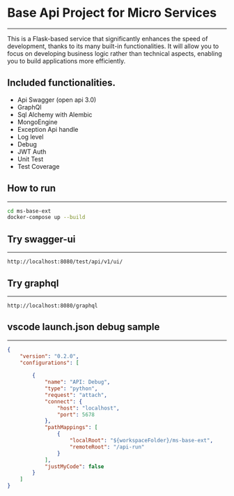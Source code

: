 # Base Api Project for Micro Services
--------------------------------------------

This is a  Flask-based service that significantly enhances the speed of development, thanks to its many built-in functionalities.
It will allow you to focus on developing business logic rather than technical aspects, enabling you to build applications more efficiently.

## Included functionalities.
 - Api Swagger (open api 3.0)
 - GraphQl
 - Sql Alchemy with Alembic
 - MongoEngine
 - Exception Api handle
 - Log level
 - Debug
 - JWT Auth
 - Unit Test
 - Test Coverage

## How to run
--------------------------------------------

```bash
cd ms-base-ext
docker-compose up --build
```

## Try swagger-ui
--------------------------------------------

```
http://localhost:8080/test/api/v1/ui/

```

## Try graphql
--------------------------------------------

```
http://localhost:8080/graphql

```
## vscode launch.json debug sample
--------------------------------------------

```json
{
    "version": "0.2.0",
    "configurations": [
        
        {
            "name": "API: Debug",
            "type": "python",
            "request": "attach",
            "connect": {
                "host": "localhost",
                "port": 5678
            },
            "pathMappings": [
                {
                    "localRoot": "${workspaceFolder}/ms-base-ext",
                    "remoteRoot": "/api-run"
                }
            ],
            "justMyCode": false
        }
    ]
}
```